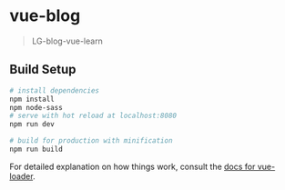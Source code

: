 # vue-blog

> LG-blog-vue-learn

## Build Setup

``` bash
# install dependencies
npm install
npm node-sass
# serve with hot reload at localhost:8080
npm run dev

# build for production with minification
npm run build
```

For detailed explanation on how things work, consult the [docs for vue-loader](http://vuejs.github.io/vue-loader).
